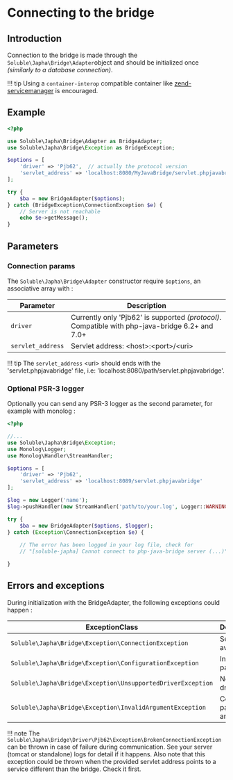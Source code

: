 # Connecting to the bridge

## Introduction

Connection to the bridge is made through the `Soluble\Japha\Bridge\Adapter`object 
and should be initialized once *(similarly to a database connection)*. 

!!! tip
    Using a `container-interop` compatible container like
    [zend-servicemanager](https://github.com/zendframework/zend-servicemanager) 
    is encouraged.

## Example

```php
<?php

use Soluble\Japha\Bridge\Adapter as BridgeAdapter;
use Soluble\Japha\Bridge\Exception as BridgeException;

$options = [
    'driver' => 'Pjb62',  // actually the protocol version 
    'servlet_address' => 'localhost:8080/MyJavaBridge/servlet.phpjavabridge'
];

try {
    $ba = new BridgeAdapter($options);    
} catch (BridgeException\ConnectionException $e) {  
    // Server is not reachable
    echo $e->getMessage();
} 
```

## Parameters 

### Connection params

The `Soluble\Japha\Bridge\Adapter` constructor require `$options`, an associative array with : 

| Parameter        | Description                              |
|------------------|------------------------------------------|
|`driver`          | Currently only 'Pjb62' is supported *(protocol)*. Compatible with php-java-bridge 6.2+ and 7.0+ |
|`servlet_address` | Servlet address: &lt;host&gt;:&lt;port&gt;/&lt;uri&gt;     |

!!! tip
    The `servlet_address` &lt;uri&gt; should ends with the 'servlet.phpjavabridge' file,
    i.e: 'localhost:8080/path/servlet.phpjavabridge'.  

### Optional PSR-3 logger

Optionally you can send any PSR-3 logger as the second parameter, for example with monolog :
  
```php
<?php

//...
use Soluble\Japha\Bridge\Exception;
use Monolog\Logger;
use Monolog\Handler\StreamHandler;

$options = [
    'driver' => 'Pjb62', 
    'servlet_address' => 'localhost:8089/servlet.phpjavabridge'
];

$log = new Logger('name');
$log->pushHandler(new StreamHandler('path/to/your.log', Logger::WARNING));

try {
    $ba = new BridgeAdapter($options, $logger);    
} catch (Exception\ConnectionException $e) {
  
    // The error has been logged in your log file, check for
    // "[soluble-japha] Cannot connect to php-java-bridge server (...)"

} 
```
  
## Errors and exceptions 

During initialization with the BridgeAdapter, the following exceptions could happen :

| ExceptionClass                           | Description                 |
|------------------------------------------|-----------------------------|
|`Soluble\Japha\Bridge\Exception\ConnectionException`        | Server not available        |
|`Soluble\Japha\Bridge\Exception\ConfigurationException`     | Invalid parameter           |
|`Soluble\Japha\Bridge\Exception\UnsupportedDriverException` | No valid driver             |
|`Soluble\Japha\Bridge\Exception\InvalidArgumentException`   | Connection params not an array   |


!!! note
    The `Soluble\Japha\Bridge\Driver\Pjb62\Exception\BrokenConnectionException` can be thrown
    in case of failure during communication. See your server (tomcat or standalone) logs for detail if
    it happens. Also note that this exception could be thrown when the provided servlet address 
    points to a service different than the bridge. Check it first.



